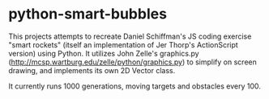# python-smart-bubbles
This projects attempts to recreate Daniel Schiffman's JS coding exercise "smart rockets" (itself an implementation of
Jer Thorp's ActionScript version) using Python. It utilizes John Zelle's graphics.py
(http://mcsp.wartburg.edu/zelle/python/graphics.py) to simplify on screen drawing, and implements its own 2D Vector class.

It currently runs 1000 generations, moving targets and obstacles every 100.
